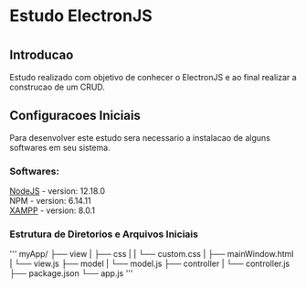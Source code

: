 <h1>Estudo ElectronJS<h1>

<h2>Introducao</h2>
  Estudo realizado com objetivo de conhecer o ElectronJS e ao final realizar a construcao de um CRUD.

<h2>Configuracoes Iniciais</h2>
Para desenvolver este estudo sera necessario a instalacao de alguns softwares em seu sistema.

<h3>Softwares:</h3>
<a href="https://nodejs.org/en/">NodeJS</a> - version: 12.18.0<br>
NPM - version: 6.14.11 <br>
<a href="https://www.apachefriends.org/pt_br/index.html">XAMPP</a> - version: 8.0.1

<h3>Estrutura de Diretorios e Arquivos Iniciais</h3>
'''
myApp/
├── view
|   ├── css
|   |   └── custom.css    
|   ├── mainWindow.html
|   └── view.js
├── model
|   └── model.js
├── controller
|   └── controller.js
├── package.json
└── app.js
'''
